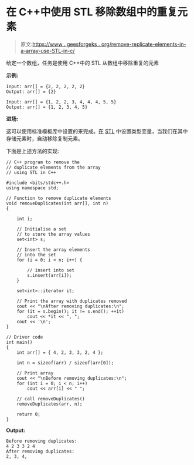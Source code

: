 # 在 C++中使用 STL 移除数组中的重复元素

> 原文:[https://www . geesforgeks . org/remove-replicate-elements-in-a-array-use-STL-in-c/](https://www.geeksforgeeks.org/remove-duplicate-elements-in-an-array-using-stl-in-c/)

给定一个数组，任务是使用 C++中的 STL 从数组中移除重复的元素

**示例:**

```
Input: arr[] = {2, 2, 2, 2, 2}
Output: arr[] = {2}

Input: arr[] = {1, 2, 2, 3, 4, 4, 4, 5, 5}
Output: arr[] = {1, 2, 3, 4, 5}

```

**进场:**

这可以使用标准模板库中设置的来完成。[在](https://www.geeksforgeeks.org/set-in-cpp-stl/) [STL](https://www.geeksforgeeks.org/the-c-standard-template-library-stl/) 中设置类型变量，当我们在其中存储元素时，自动移除复制元素。

下面是上述方法的实现:

```
// C++ program to remove the
// duplicate elements from the array
// using STL in C++

#include <bits/stdc++.h>
using namespace std;

// Function to remove duplicate elements
void removeDuplicates(int arr[], int n)
{

    int i;

    // Initialise a set
    // to store the array values
    set<int> s;

    // Insert the array elements
    // into the set
    for (i = 0; i < n; i++) {

        // insert into set
        s.insert(arr[i]);
    }

    set<int>::iterator it;

    // Print the array with duplicates removed
    cout << "\nAfter removing duplicates:\n";
    for (it = s.begin(); it != s.end(); ++it)
        cout << *it << ", ";
    cout << '\n';
}

// Driver code
int main()
{
    int arr[] = { 4, 2, 3, 3, 2, 4 };

    int n = sizeof(arr) / sizeof(arr[0]);

    // Print array
    cout << "\nBefore removing duplicates:\n";
    for (int i = 0; i < n; i++)
        cout << arr[i] << " ";

    // call removeDuplicates()
    removeDuplicates(arr, n);

    return 0;
}
```

**Output:**

```
Before removing duplicates:
4 2 3 3 2 4 
After removing duplicates:
2, 3, 4,

```